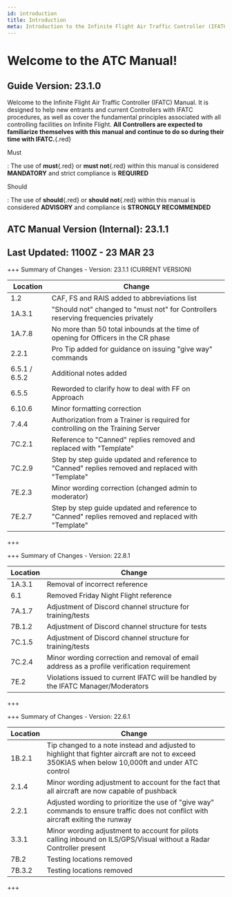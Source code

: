 ```yaml
---
id: introduction
title: Introduction
meta: Introduction to the Infinite Flight Air Traffic Controller (IFATC) Manual.
---
```


# Welcome to the ATC Manual!



## Guide Version: 23.1.0



Welcome to the Infinite Flight Air Traffic Controller (IFATC) Manual. It is designed to help new entrants and current Controllers with IFATC procedures, as well as cover the fundamental principles associated with all controlling facilities on Infinite Flight. **All Controllers are expected to familiarize themselves with this manual and continue to do so during their time with IFATC.**{.red}



Must

: The use of **must**{.red} or **must not**{.red} within this manual is considered **MANDATORY** and strict compliance is **REQUIRED**

Should

: The use of **should**{.red} or **should not**{.red} within this manual is considered **ADVISORY** and compliance is **STRONGLY RECOMMENDED**



## ATC Manual Version (Internal): 23.1.1

## Last Updated: 1100Z - 23 MAR 23



+++ Summary of Changes - Version: 23.1.1 (CURRENT VERSION)

| Location      | Change                                                       |
| ------------- | ------------------------------------------------------------ |
| 1.2           | CAF, FS and RAIS added to abbreviations list                 |
| 1A.3.1        | "Should not" changed to "must not" for Controllers reserving frequencies privately |
| 1A.7.8        | No more than 50 total inbounds at the time of opening for Officers in the CR phase |
| 2.2.1         | Pro Tip added for guidance on issuing "give way" commands    |
| 6.5.1 / 6.5.2 | Additional notes added                                       |
| 6.5.5         | Reworded to clarify how to deal with FF on Approach          |
| 6.10.6        | Minor formatting correction                                  |
| 7.4.4         | Authorization from a Trainer is required for controlling on the Training Server |
| 7C.2.1        | Reference to "Canned" replies removed and replaced with "Template" |
| 7C.2.9        | Step by step guide updated and reference to "Canned" replies removed and replaced with "Template" |
| 7E.2.3        | Minor wording correction (changed admin to moderator)        |
| 7E.2.7        | Step by step guide updated and reference to "Canned" replies removed and replaced with "Template" |

+++



+++ Summary of Changes - Version: 22.8.1

| Location | Change                                                       |
| -------- | ------------------------------------------------------------ |
| 1A.3.1   | Removal of incorrect reference                               |
| 6.1      | Removed Friday Night Flight reference                        |
| 7A.1.7   | Adjustment of Discord channel structure for training/tests   |
| 7B.1.2   | Adjustment of Discord channel structure for tests            |
| 7C.1.5   | Adjustment of Discord channel structure for training/tests   |
| 7C.2.4   | Minor wording correction and removal of email address as a profile verification requirement |
| 7E.2     | Violations issued to current IFATC will be handled by the IFATC Manager/Moderators |

+++



+++ Summary of Changes - Version: 22.6.1

| Location | Change                                                       |
| -------- | ------------------------------------------------------------ |
| 1B.2.1   | Tip changed to a note instead and adjusted to highlight that fighter aircraft are not to exceed 350KIAS when below 10,000ft and under ATC control |
| 2.1.4    | Minor wording adjustment to account for the fact that all aircraft are now capable of pushback |
| 2.2.1    | Adjusted wording to prioritize the use of "give way" commands to ensure traffic does not conflict with aircraft exiting the runway |
| 3.3.1    | Minor wording adjustment to account for pilots calling inbound on ILS/GPS/Visual without a Radar Controller present |
| 7B.2     | Testing locations removed                                    |
| 7B.3.2   | Testing locations removed                                    |

+++

